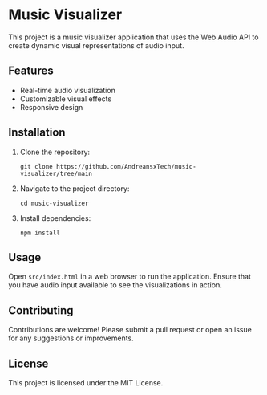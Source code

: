 # Music Visualizer

This project is a music visualizer application that uses the Web Audio API to create dynamic visual representations of audio input. 

## Features

- Real-time audio visualization
- Customizable visual effects
- Responsive design

## Installation

1. Clone the repository:
   ```
   git clone https://github.com/AndreansxTech/music-visualizer/tree/main
   ```
2. Navigate to the project directory:
   ```
   cd music-visualizer
   ```
3. Install dependencies:
   ```
   npm install
   ```

## Usage

Open `src/index.html` in a web browser to run the application. Ensure that you have audio input available to see the visualizations in action.

## Contributing

Contributions are welcome! Please submit a pull request or open an issue for any suggestions or improvements.

## License

This project is licensed under the MIT License.